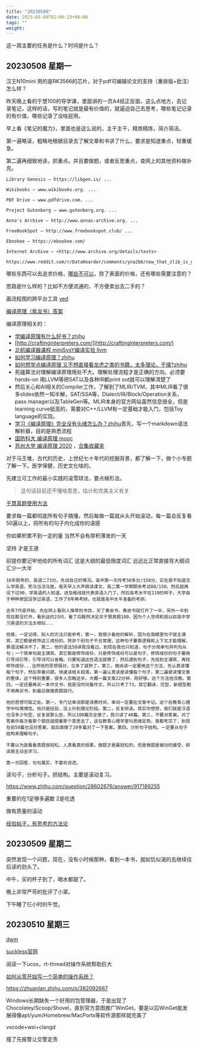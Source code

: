 ```yaml
---
title: "20230508"
date: 2023-05-08T02:06:23+08:00
tags: ""
weight: 
---
```


这一周主要的任务是什么？时间是什么？

## 20230508 星期一

汉王N10mini 用的是RK3566的芯片，对于pdf可编辑论文的支持（重排版+批注）怎么样？

昨天晚上看的于慧100的导学课，里面讲的一页A4纸正反面，这么点地方，去记录笔记，这样的话，写的笔记就是最有价值的，就逼迫自己去思考，哪些笔记记录的有价值，哪些记录了没啥屁用。

早上看《笔记的魔力》，里面也是这么说的，主干主干，精炼精炼，简介简洁。

第一遍略读，粗略地根据目录去了解文章和书讲了什么，要求是知道重点，轻重缓急。

第二遍再细致地读，抓重点。并且要做题，或者反思重点，查网上的其他资料做补充。

```
Library Genesis – https://libgen.is/ ...

Wikibooks – www.wikibooks.org. ...

PDF Drive – www.pdfdrive.com. ...

Project Gutenberg – www.gutenberg.org. ...

Anna's Archive – http://www.annas-archive.org. ...

FreeBookSpot – http://www.freebookspot.club/ ...

Ebookee – https://ebookee.com/

Internet Archive – <http://www.archive.org/details/texts>

https://www.reddit.com/r/DataHoarder/comments/yna2b6/now_that_zlib_is_gone_here_are_the_best/
```

哪些东西可以去追求价格，[哪些不可以](https://www.zhihu.com/question/588298023/answer/2947950679)，除了表面的价格，还有哪些需要注意的？

思路是什么样的？比如不方便流通的，不方便卖出去二手的？

画流程图的跨平台工具 [yed](https://www.yworks.com/products/yed
)

[编译原理（紫龙书）答案](https://github.com/fool2fish/dragon-book-exercise-answers)

编译原理相关的：

+ [学编译原理有什么好书？zhihu](https://www.zhihu.com/question/25868417)
+ [http://craftinginterpreters.com/](http://craftinginterpreters.com/)
+ [北航编译器课程 miniSysY编译实验 llvm](https://buaa-se-compiling.github.io/miniSysY-tutorial/)
+ [如何学习编译原理？zhihu](https://www.zhihu.com/question/21515496/answer/2468487175)
+ [如何想学点编译原理,又不想直接看龙虎之类的书籍，太多理论，干燥?zhihu](https://www.zhihu.com/question/265364484/answer/293645562)
+ 死磕算法对理解编译原理用处不大。理解处理流程才是正确的方向。必须要hands-on 用LLVM等把SAT以及各种IR都print out就可以理解清楚了
+ 然后关心和AI相关的Compiler工作，了解到了MLIR/TVM，其中MLIR看了很多slides依然一知半解，SAT/SSA等，Dialect/IR/Block/Operation关系，pass manager以及TableGen等。MLIR本身的官方网站虽然信息很全，但是learning curve挺高的，需要对C++/LLVM有一定基础才能入门，包括Toy language的实现。
+ [学习《编译原理》完全没有头绪怎么办？zhihu](https://www.zhihu.com/question/26443913/answer/1150507816)首先，写一个markdown语法解析器，目的是熟悉流程
+ [国防科大 编译原理 mooc](https://www.bilibili.com/video/BV1DJ411M7eV)
+ [苏州大学 编译原理 2020](https://www.bilibili.com/video/BV127411P7xb) ，[合集收藏夹](https://space.bilibili.com/9206924/favlist?fid=905961024)


对于马王堆，古代的历史，上世纪七十年代的挖掘背景，都了解一下，做个小专题了解一下。医学保健，历史文化啥的。

先建立可工作的最小实践的滚雪球法，要点梯形法。
> 这句话目前还不懂啥意思，估计和完美主义有关

[于慧真题使用方法](https://www.zhihu.com/question/377972245/answer/1829220748)

要求每一篇都彻底所有句子搞懂，然后每做一篇就从头开始滚动，每一篇会反复看50遍以上，将所有的句子内化成你的语感

你如果积累不到一定的量 当然不会有厚积薄发的一天

坚持 才是王道

前提你要记牢他给的所有词汇 这是大纲的最低限度词汇 远远比正常直接背大纲词汇少一大半

```
16年刚考的，英语二73分。先说自己的情况。高中第一次月考50多分/150分，实在是不知道怎么学英语，死马当活马医，每天早上大声朗读课文，高二第一学期期末考试88/150，然后就再没下过90，学英语的人知道，进及格线就代表英语入门了。然后高考水平在110的样子。大学由于种种原因没学过英语，工作了8年再考研。也就是高中水平准备的考研。

去年7月底开始，先在网上看别人推荐的书目，买了黄皮书，黄皮书就打开了一半，另外一半到现在都没打开，看到送的23问，看了后毅然决定买于慧真题100，因为个人觉得和我以前高中学习英语的方法太相似...

但是，一定记得，别人的方法只能参考，第一，我很少看他的解析，因为在我眼里句子就主谓宾，其它都是修饰这三成份的。除非个别句子不合常理，这种句子要靠逻辑和上下文才能理解，靠语法解决不了。第二，他的语法50讲我没看过。到现在我也只知道，句子分简单句并列句从句；一个简单句就主谓宾，其它都是修饰成份，只是修饰成份可以是句子，修饰成份的句子要用引导词引导，引导词可以省略。只要知道这些语法就够了，然后遇到句子，先找到主谓宾，再找修饰成份...当然他的思想很对，见多了就熟了。第三，做阅读一定要用这个方法，先认真读懂每个句子，然后带着问题，快速读相关段落。第一遍认真读是读懂每个句子，第二遍是读懂文章的整体，这个特别重要，很多人忽略这步。大概一篇文章22分钟，刚好够。这个方法他没教。第四，一定还要再买一本作文书，我是没时间看作文，所以只考了73。其它翻译，完型，新题型都不用再买书，到最后做做真题就行。

他的思想可取之处。第一，专门记单词那是浪费时间，单词一定要在文章中记。这个在教育心理学中叫情境性。他只是经验，没上升到理论阶段。第二，反复研读。其实你想想，我们就是汉语也没多少句型，反复就那么些，所以100篇完全够了，我只读了40篇。第三，不要对答案。对了答案你每次看那个题目就顺着那个意思去了，这在教育心理学里叫思维定势。我都考完了，到现在前50篇也没对答案，就后面做了20多篇对了一下答案。第四，分析句子结构。一定要从句子结构来理解句子。

不要以为就看看真题很轻松，人真看真的很累，做题才是最轻松的，但是做题是被动的接受，研读是主动去学习，

第一次回答，句句属实，不喜欢说谎。
```

读句子，分析句子。抓结构。主要是滚动复习。

<https://www.zhihu.com/question/28602676/answer/917189255>

重要的在1足够多遍数 2是吃透

做有质量的滚动

[经验帖子，有思考的方法论](https://www.zhihu.com/people/shoujie97/answers)

## 20230509 星期二

突然发现一个问题，现在，没有小时候那种，看到一本书，就如饥似渴的去继续往后读的劲头了。

中午，买的杯子到了，喝水都甜了。

晚上非常严苛的批评了小翠。

下午睡了仨小时的午觉。

## 20230510 星期三

[dwm](https://zhuanlan.zhihu.com/p/183861786)

[suckless官网](suckless.org)

阅读一下ucos，rt-thread对操作系统帮助巨大

[如何从零开始写一个简单的操作系统？](https://www.zhihu.com/question/25628124/answer/71510837)

<https://zhuanlan.zhihu.com/p/382092667>

Windows长期缺失一个好用的包管理器，于是出现了Chocolatey/Scoop/Shovel，直到官方意图推广WinGet。要是以后WinGet能发展得像apt/yum/Homebrew/MacPorts等软件源那样就完美了


vscode+wsl+clangd

撞了先报警让交警定责
